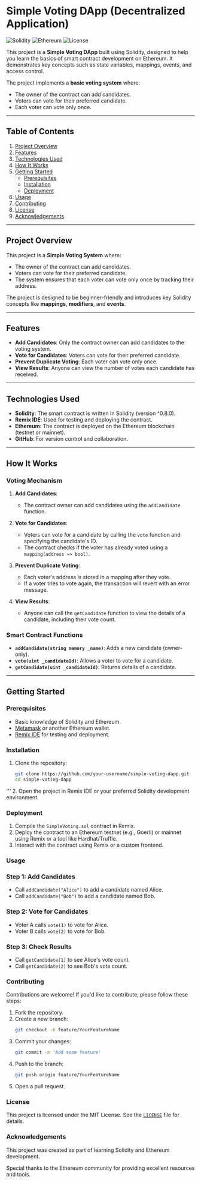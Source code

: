 # Simple Voting DApp (Decentralized Application)

![Solidity](https://img.shields.io/badge/Solidity-%5E0.8.0-blue)
![Ethereum](https://img.shields.io/badge/Ethereum-Smart%20Contract-brightgreen)
![License](https://img.shields.io/badge/License-MIT-orange)

This project is a **Simple Voting DApp** built using Solidity, designed to help you learn the basics of smart contract development on Ethereum. It demonstrates key concepts such as state variables, mappings, events, and access control.

The project implements a **basic voting system** where:
- The owner of the contract can add candidates.
- Voters can vote for their preferred candidate.
- Each voter can vote only once.

---

## Table of Contents

1. [Project Overview](#project-overview)
2. [Features](#features)
3. [Technologies Used](#technologies-used)
4. [How It Works](#how-it-works)
5. [Getting Started](#getting-started)
   - [Prerequisites](#prerequisites)
   - [Installation](#installation)
   - [Deployment](#deployment)
6. [Usage](#usage)
7. [Contributing](#contributing)
8. [License](#license)
9. [Acknowledgements](#acknowledgements)

---

## Project Overview

This project is a **Simple Voting System** where:
- The owner of the contract can add candidates.
- Voters can vote for their preferred candidate.
- The system ensures that each voter can vote only once by tracking their address.

The project is designed to be beginner-friendly and introduces key Solidity concepts like **mappings**, **modifiers**, and **events**.

---

## Features

- **Add Candidates**: Only the contract owner can add candidates to the voting system.
- **Vote for Candidates**: Voters can vote for their preferred candidate.
- **Prevent Duplicate Voting**: Each voter can vote only once.
- **View Results**: Anyone can view the number of votes each candidate has received.

---

## Technologies Used

- **Solidity**: The smart contract is written in Solidity (version ^0.8.0).
- **Remix IDE**: Used for testing and deploying the contract.
- **Ethereum**: The contract is deployed on the Ethereum blockchain (testnet or mainnet).
- **GitHub**: For version control and collaboration.

---

## How It Works

### Voting Mechanism

1. **Add Candidates**:
   - The contract owner can add candidates using the `addCandidate` function.

2. **Vote for Candidates**:
   - Voters can vote for a candidate by calling the `vote` function and specifying the candidate's ID.
   - The contract checks if the voter has already voted using a `mapping(address => bool)`.

3. **Prevent Duplicate Voting**:
   - Each voter's address is stored in a mapping after they vote.
   - If a voter tries to vote again, the transaction will revert with an error message.

4. **View Results**:
   - Anyone can call the `getCandidate` function to view the details of a candidate, including their vote count.

### Smart Contract Functions

- **`addCandidate(string memory _name)`**: Adds a new candidate (owner-only).
- **`vote(uint _candidateId)`**: Allows a voter to vote for a candidate.
- **`getCandidate(uint _candidateId)`**: Returns details of a candidate.

---

## Getting Started

### Prerequisites

- Basic knowledge of Solidity and Ethereum.
- [Metamask](https://metamask.io/) or another Ethereum wallet.
- [Remix IDE](https://remix.ethereum.org/) for testing and deployment.

### Installation

1. Clone the repository:
   ```bash
   git clone https://github.com/your-username/simple-voting-dapp.git
   cd simple-voting-dapp
  '''
2. Open the project in Remix IDE or your preferred Solidity development environment.

### Deployment

1. Compile the `SimpleVoting.sol` contract in Remix.
2. Deploy the contract to an Ethereum testnet (e.g., Goerli) or mainnet using Remix or a tool like Hardhat/Truffle.
3. Interact with the contract using Remix or a custom frontend.

### Usage

### Step 1: Add Candidates

- Call `addCandidate("Alice")` to add a candidate named Alice.
- Call `addCandidate("Bob")` to add a candidate named Bob.

### Step 2: Vote for Candidates

- Voter A calls `vote(1)` to vote for Alice.
- Voter B calls `vote(2)` to vote for Bob.

### Step 3: Check Results

- Call `getCandidate(1)` to see Alice's vote count.
- Call `getCandidate(2)` to see Bob's vote count.

### Contributing

Contributions are welcome! If you'd like to contribute, please follow these steps:

1. Fork the repository.
2. Create a new branch:  
   ```sh
   git checkout -b feature/YourFeatureName
   ```
3. Commit your changes:  
   ```sh
   git commit -m 'Add some feature'
   ```
4. Push to the branch:  
   ```sh
   git push origin feature/YourFeatureName
   ```
5. Open a pull request.

### License

This project is licensed under the MIT License. See the [`LICENSE`](./LICENSE) file for details.

### Acknowledgements

This project was created as part of learning Solidity and Ethereum development.

Special thanks to the Ethereum community for providing excellent resources and tools.



